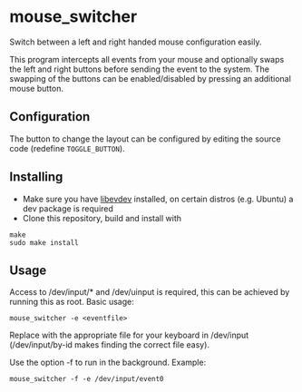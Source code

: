 # mouse_switcher
Switch between a left and right handed mouse configuration easily.

This program intercepts all events from your mouse and optionally swaps the left and right buttons before sending the event to the system. The swapping of the buttons can be enabled/disabled by pressing an additional mouse button.

## Configuration
The button to change the layout can be configured by editing the source code (redefine ``TOGGLE_BUTTON``).

## Installing
- Make sure you have [libevdev](https://www.freedesktop.org/software/libevdev/doc/latest/index.html) installed, on certain distros (e.g. Ubuntu) a dev package is required
- Clone this repository, build and install with
```
make
sudo make install
```

## Usage
Access to /dev/input/* and /dev/uinput is required, this can be achieved by running this as root. Basic usage:
```
mouse_switcher -e <eventfile>
```
Replace <eventfile> with the appropriate file for your keyboard in /dev/input (/dev/input/by-id makes finding the correct file easy).

Use the option -f to run in the background. Example:
```
mouse_switcher -f -e /dev/input/event0
```
